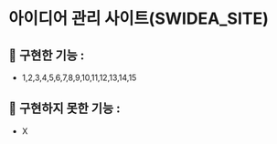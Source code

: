# 아이디어 관리 사이트(SWIDEA_SITE)

## 📝 구현한 기능 : 

- 1,2,3,4,5,6,7,8,9,10,11,12,13,14,15

## 📝 구현하지 못한 기능 : 

- X